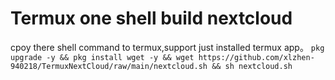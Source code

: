 # Termux one shell build nextcloud
cpoy there shell command to termux,support just installed termux app。
`pkg upgrade -y && pkg install wget -y && wget https://github.com/xlzhen-940218/TermuxNextCloud/raw/main/nextcloud.sh && sh nextcloud.sh`
